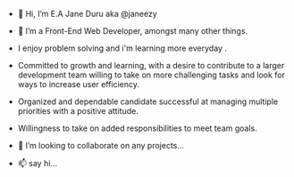 - 👋 Hi, I’m E.A Jane Duru aka @janeezy
- 👀 I’m a Front-End Web Developer, amongst many other things. 
- I enjoy problem solving and i'm learning more everyday .
- Committed to growth and learning, with a desire to contribute to a larger development team willing to take on more challenging tasks and look for ways to increase user efficiency.
- Organized and dependable candidate successful at managing multiple priorities with a positive attitude. 
- Willingness to take on added responsibilities to meet team goals.
 
- 💞️ I’m looking to collaborate on  any projects...
- 📫 say hi...

<!---
janeezy/janeezy is a ✨ special ✨ repository because its `README.md` (this file) appears on your GitHub profile.
You can click the Preview link to take a look at your changes.
--->
